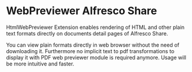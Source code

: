 # WebPreviewer Alfresco Share
HtmlWebPreviewer Extension enables rendering of HTML and other plain text formats directly on documents detail pages of Alfresco Share.

You can view plain formats directly in web browser without the need of downloading it. Furthermore no implicit text to pdf transformations to display it with PDF web previewer module is required anymore. Usage will be more intuitive and faster.
